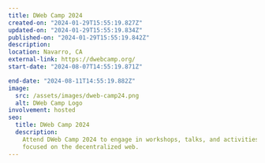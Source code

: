 ```yaml
---
title: DWeb Camp 2024
created-on: "2024-01-29T15:55:19.827Z"
updated-on: "2024-01-29T15:55:19.834Z"
published-on: "2024-01-29T15:55:19.842Z"
description:
location: Navarro, CA
external-link: https://dwebcamp.org/
start-date: "2024-08-07T14:55:19.871Z"

end-date: "2024-08-11T14:55:19.882Z"
image:
  src: /assets/images/dweb-camp24.png
  alt: DWeb Camp Logo
involvement: hosted
seo:
  title: DWeb Camp 2024
  description:
    Attend DWeb Camp 2024 to engage in workshops, talks, and activities
    focused on the decentralized web.
---
```

